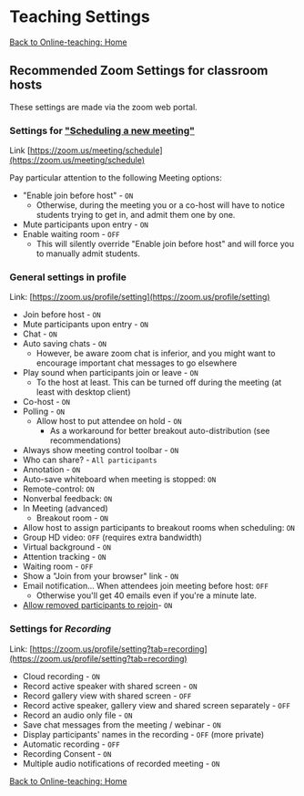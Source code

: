 # Teaching Settings

[Back to Online-teaching: Home](online-teaching.md)

## Recommended Zoom Settings for classroom hosts

These settings are made via the zoom web portal.

### Settings for ["Scheduling a new meeting"](https://zoom.us/meeting/schedule)

Link [https://zoom.us/meeting/schedule](https://zoom.us/meeting/schedule)

Pay particular attention to the following Meeting options:

* "Enable join before host" - `ON`
  * Otherwise, during the meeting you or a co-host will have to notice students trying to get in, and admit them one by one.
* Mute participants upon entry - `ON`
* Enable waiting room - `OFF`
  * This will silently override "Enable join before host" and will force you to manually admit students.

### General settings in profile

Link: [https://zoom.us/profile/setting](https://zoom.us/profile/setting)

* Join before host - `ON`
* Mute participants upon entry - `ON`
* Chat - `ON`
* Auto saving chats - `ON`
  * However, be aware zoom chat is inferior, and you might want to encourage important chat messages to go elsewhere
* Play sound when participants join or leave - `ON`
  * To the host at least. This can be turned off during the meeting (at least with desktop client)
* Co-host - `ON`
* Polling - `ON`
  * Allow host to put attendee on hold - `ON`
    * As a workaround for better breakout auto-distribution (see recommendations)
* Always show meeting control toolbar - `ON`
* Who can share? - `All participants`
* Annotation - `ON`
* Auto-save whiteboard when meeting is stopped: `ON`
* Remote-control: `ON`
* Nonverbal feedback: `ON`
* In Meeting (advanced)
  * Breakout room - `ON`
* Allow host to assign participants to breakout rooms when scheduling: `ON`
* Group HD video: `OFF` (requires extra bandwidth)
* Virtual background - `ON`
* Attention tracking - `ON`
* Waiting room - `OFF`
* Show a "Join from your browser" link - `ON`
* Email notification... When attendees join meeting before host: `OFF`
  * Otherwise you'll get 40 emails even if you're a minute late.
* [Allow removed participants to rejoin](https://support.zoom.us/hc/en-us/articles/360021851371-Allowing-Removed-Participants-or-Panelists-to-Rejoin)- `ON`

### Settings for _Recording_

Link: [https://zoom.us/profile/setting?tab=recording](https://zoom.us/profile/setting?tab=recording)

* Cloud recording - `ON`
* Record active speaker with shared screen - `ON`
* Record gallery view with shared screen - `OFF`
* Record active speaker, gallery view and shared screen separately - `OFF`
* Record an audio only file - `ON`
* Save chat messages from the meeting / webinar - `ON`
* Display participants' names in the recording - `OFF` (more private)
* Automatic recording - `OFF`
* Recording Consent - `ON`
* Multiple audio notifications of recorded meeting - `ON`

[Back to Online-teaching: Home](online-teaching.md)
